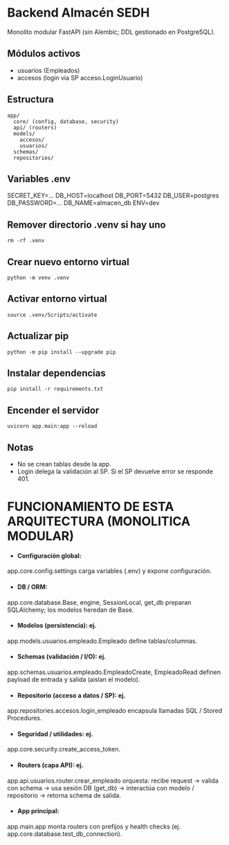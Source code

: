 # Backend Almacén SEDH

Monolito modular FastAPI (sin Alembic; DDL gestionado en PostgreSQL).

## Módulos activos
- usuarios (Empleados)
- accesos (login via SP acceso.LoginUsuario)

## Estructura
```
app/
  core/ (config, database, security)
  api/ (routers)
  models/
    accesos/
    usuarios/
  schemas/
  repositories/
```

## Variables .env
SECRET_KEY=...
DB_HOST=localhost
DB_PORT=5432
DB_USER=postgres
DB_PASSWORD=...
DB_NAME=almacen_db
ENV=dev

## Remover directorio .venv si hay uno
```
rm -rf .venv
```
## Crear nuevo entorno virtual
```
python -m venv .venv
```
## Activar entorno virtual
```
source .venv/Scripts/activate
```
## Actualizar pip
```
python -m pip install --upgrade pip
```
## Instalar dependencias
```
pip install -r requirements.txt
```

## Encender el servidor
```
uvicorn app.main:app --reload
```

## Notas
- No se crean tablas desde la app.
- Login delega la validación al SP. Si el SP devuelve error se responde 401.



# FUNCIONAMIENTO DE ESTA ARQUITECTURA (MONOLITICA MODULAR)

- #### Configuración global: 
app.core.config.settings carga variables (.env) y expone configuración.
* #### DB / ORM: 
app.core.database.Base, engine, SessionLocal, get_db preparan SQLAlchemy; los modelos heredan de Base.
* #### Modelos (persistencia): ej. 
app.models.usuarios.empleado.Empleado define tablas/columnas.
* #### Schemas (validación / I/O): ej. 
app.schemas.usuarios.empleado.EmpleadoCreate, EmpleadoRead definen payload de entrada y salida (aislan el modelo).
* #### Repositorio (acceso a datos / SP): ej. 
app.repositories.accesos.login_empleado encapsula llamadas SQL / Stored Procedures.
* #### Seguridad / utilidades: ej. 
app.core.security.create_access_token.
* #### Routers (capa API): ej. 
app.api.usuarios.router.crear_empleado orquesta: recibe request -> valida con schema -> usa sesión DB (get_db) -> interactúa con modelo / repositorio -> retorna schema de salida.
* #### App principal: 
app.main.app monta routers con prefijos y health checks (ej. app.core.database.test_db_connection).